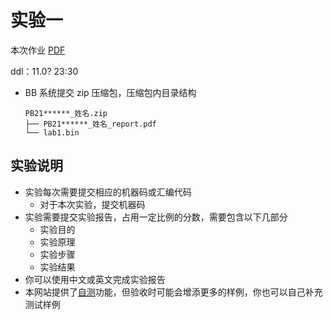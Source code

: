 # 实验一

本次作业 [PDF](/pdf/lab1.pdf)

ddl：11.0? 23:30

- BB 系统提交 zip 压缩包，压缩包内目录结构
  ```
  PB21******_姓名.zip
  ├── PB21******_姓名_report.pdf
  └── lab1.bin
  ```

## 实验说明

- 实验每次需要提交相应的机器码或汇编代码
  - 对于本次实验，提交机器码
- 实验需要提交实验报告，占用一定比例的分数，需要包含以下几部分
  - 实验目的
  - 实验原理
  - 实验步骤
  - 实验结果
- 你可以使用中文或英文完成实验报告
- 本网站提供了[自测](/judge)功能，但验收时可能会增添更多的样例，你也可以自己补充测试样例

